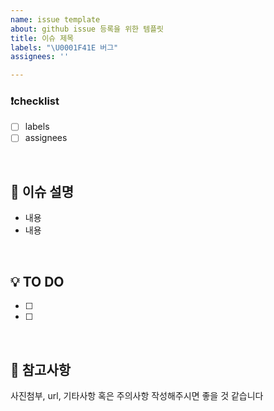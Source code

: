 ```yaml
---
name: issue template
about: github issue 등록을 위한 템플릿
title: 이슈 제목
labels: "\U0001F41E 버그"
assignees: ''

---
```


### ❗️checklist

- [ ] labels
- [ ] assignees

<br>

## 📝 이슈 설명

- 내용
- 내용

<br>

## 💡 TO DO

- [ ]
- [ ]

<br>

## 📌 참고사항

사진첨부, url, 기타사항 혹은 주의사항 작성해주시면 좋을 것 같습니다
